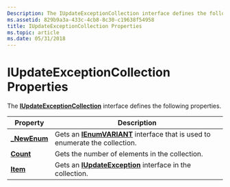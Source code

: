 ```yaml
---
Description: The IUpdateExceptionCollection interface defines the following properties.
ms.assetid: 829b9a3a-433c-4cb8-8c30-c19638f54958
title: IUpdateExceptionCollection Properties
ms.topic: article
ms.date: 05/31/2018
---
```


# IUpdateExceptionCollection Properties

The [**IUpdateExceptionCollection**](/windows/desktop/api/Wuapi/nn-wuapi-iupdateexceptioncollection) interface defines the following properties.



| Property                                                 | Description                                                                                                          |
|----------------------------------------------------------|----------------------------------------------------------------------------------------------------------------------|
| [**\_NewEnum**](/windows/desktop/api/Wuapi/nf-wuapi-iupdateexceptioncollection-get__newenum) | Gets an [**IEnumVARIANT**](https://msdn.microsoft.com/library/ms221053(v=VS.71).aspx) interface that is used to enumerate the collection. |
| [**Count**](/windows/desktop/api/Wuapi/nf-wuapi-iupdateexceptioncollection-get_count)        | Gets the number of elements in the collection.                                                                       |
| [**Item**](/windows/desktop/api/Wuapi/nf-wuapi-iupdateexceptioncollection-get_item)          | Gets an [**IUpdateException**](/windows/desktop/api/Wuapi/nn-wuapi-iupdateexception) interface in the collection.                                    |



 

 

 



